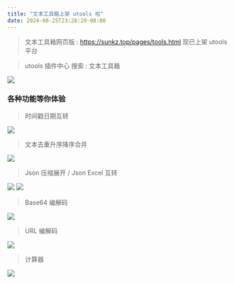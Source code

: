 ```yaml
---
title: "文本工具箱上架 utools 啦"
date: 2024-08-25T23:28:29-08:00
---
```


> 文本工具箱网页版 : https://sunkz.top/pages/tools.html 现已上架 utools 平台

> utools 插件中心 搜索 : 文本工具箱

![](https://image-pub.guazistatic.com/qnbdp1066x2948e8846c7944ceb01fe17b321ea93f1725728109.png)

### 各种功能等你体验

> 时间戳日期互转

![](https://image-pub.guazistatic.com/qnbdp1066xb2764ac12dd4467f972f0388202560d01725728255.png)

> 文本去重升序降序合并

![](https://image-pub.guazistatic.com/qnbdp1066x0b2f8f788101474bb86ebed01ff7e3211725728323.png)

> Json 压缩展开 / Json Excel 互转

![](https://image-pub.guazistatic.com/qnbdp1066x9d5869a77bfa4cccbc1dd47367432acd1725728368.png)
![](https://image-pub.guazistatic.com/qnbdp1066xa2099ebf21b64a71b6601ed67ba25d331725728408.png)

> Base64 编解码

![](https://image-pub.guazistatic.com/qnbdp1066x1b7063ef771e47f580c7330c2092ed3f1725728438.png)

> URL 编解码

![](https://image-pub.guazistatic.com/qnbdp1066xf81527cef0bb408ca75f0151259221681725728483.png)

> 计算器

![](https://image-pub.guazistatic.com/qnbdp1066x862997c39bfe459aa3165ccac031eb7f1725728528.png)
